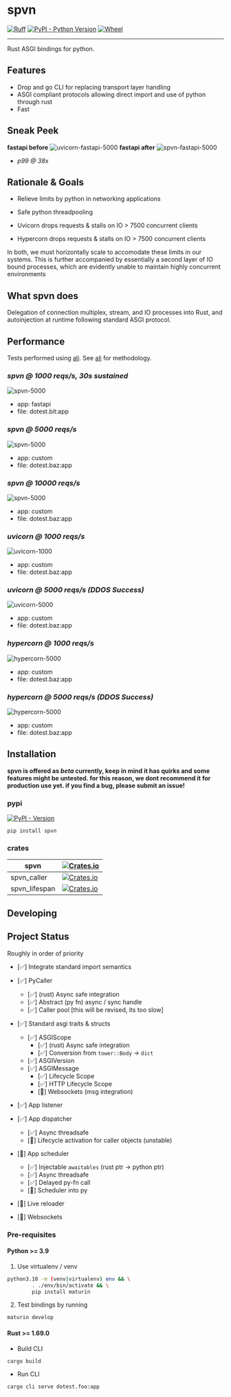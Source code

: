 # spvn

[![Ruff](https://img.shields.io/endpoint?url=https://raw.githubusercontent.com/charliermarsh/ruff/main/assets/badge/v2.json)](https://github.com/charliermarsh/ruff)
[![PyPI - Python Version](https://img.shields.io/pypi/pyversions/spvn.svg?style=flat-square)](https://pypi.org/project/spvn)
[![Wheel](https://img.shields.io/pypi/wheel/spvn?style=flat-square)](https://pypi.org/project/spvn)

---

Rust ASGI bindings for python.

## Features

- Drop and go CLI for replacing transport layer handling
- ASGI compliant protocols allowing direct import and use of python through rust
- Fast

## Sneak Peek

**fastapi before**
![uvicorn-fastapi-5000](ali/uvicorn-fastapi-1000-30s.png)
**fastapi after**
![spvn-fastapi-5000](ali/spvn-fastapi-1000-30s.png)

- _p99 @ 38x_

## Rationale & Goals

- Relieve limits by python in networking applications
- Safe python threadpooling

- Uvicorn drops requests & stalls on IO > 7500 concurrent clients
- Hypercorn drops requests & stalls on IO > 7500 concurrent clients

In both, we must horizontally scale to accomodate these limits in our systems. This is further accompanied by essentially a second layer of IO bound processes, which are evidently unable to maintain highly concurrent environments

## What spvn does

Delegation of connection multiplex, stream, and IO processes into Rust, and autoinjection at runtime following standard ASGI protocol.

## Performance

Tests performed using [ali](https://github.com/nakabonne/ali). See [ali](ali/README.md) for methodology.

### _spvn @ 1000 reqs/s, 30s sustained_

![spvn-5000](ali/spvn-fastapi-1000-30s.png)

- app: fastapi
- file: dotest.bit:app

### _spvn @ 5000 reqs/s_

![spvn-5000](ali/spvn-5000.png)

- app: custom
- file: dotest.baz:app

### _spvn @ 10000 reqs/s_

![spvn-5000](ali/spvn-10000.png)

- app: custom
- file: dotest.baz:app

### _uvicorn @ 1000 reqs/s_

![uvicorn-1000](ali/uvicorn-1000.png)

- app: custom
- file: dotest.baz:app

### _uvicorn @ 5000 reqs/s (DDOS Success)_

![uvicorn-5000](ali/uvicorn-5000.png)

- app: custom
- file: dotest.baz:app

### _hypercorn @ 1000 reqs/s_

![hypercorn-5000](ali/hypercorn-1000.png)

- app: custom
- file: dotest.baz:app

### _hypercorn @ 5000 reqs/s (DDOS Success)_

![hypercorn-5000](ali/hypercorn-5000.png)

- app: custom
- file: dotest.baz:app

## Installation

**spvn is offered as _beta_ currently, keep in mind it has quirks and some features might be untested. for this reason, we dont recommend it for production use yet. if you find a bug, please submit an issue!**

### pypi

[![PyPI - Version](https://img.shields.io/pypi/v/spvn.svg?style=flat-square)](https://pypi.org/project/spvn)

`pip install spvn`

### crates

| spvn          | [![Crates.io](https://img.shields.io/crates/v/spvn.svg?style=flat-square)](https://crates.io/crates/spvn)                   |
| ------------- | --------------------------------------------------------------------------------------------------------------------------- |
| spvn_caller   | [![Crates.io](https://img.shields.io/crates/v/spvn_caller.svg?style=flat-square)](https://crates.io/crates/spvn_caller)     |
| spvn_lifespan | [![Crates.io](https://img.shields.io/crates/v/spvn_lifespan.svg?style=flat-square)](https://crates.io/crates/spvn_lifespan) |

## Developing

## Project Status

Roughly in order of priority

- [✅] Integrate standard import semantics

- [✅] PyCaller
  - [✅] (rust) Async safe integration
  - [✅] Abstract (py fn) async / sync handle
  - [✅] Caller pool [this will be revised, its too slow]
- [✅] Standard asgi traits & structs
  - [✅] ASGIScope
    - [✅] (rust) Async safe integration
    - [✅] Conversion from `tower::Body` -> `dict`
  - [✅] ASGIVersion
  - [✅] ASGIMessage
    - [✅] Lifecycle Scope
    - [✅] HTTP Lifecycle Scope
    - [🚧] Websockets (msg integration)
- [✅] App listener
- [✅] App dispatcher
  - [✅] Async threadsafe
  - [🚧] Lifecycle activation for caller objects (unstable)
- [🚧] App scheduler

  - [✅] Injectable `awaitables` (rust ptr -> python ptr)
  - [✅] Async threadsafe
  - [✅] Delayed py-fn call
  - [🚧] Scheduler into py

- [🚧] Live reloader
- [🚧] Websockets

### Pre-requisites

#### Python >= 3.9

1. Use virtualenv / venv

```bash
python3.10 -m (venv|virtualenv) env && \
        . ./env/bin/activate && \
        pip install maturin
```

2. Test bindings by running

```bash
maturin develop
```

#### Rust >= 1.69.0

- Build CLI

```bash
cargo build
```

- Run CLI

```bash
cargo cli serve dotest.foo:app
```
